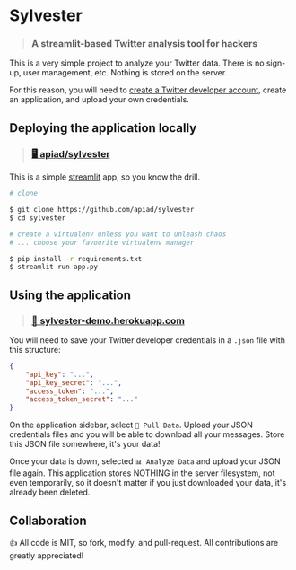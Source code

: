# Sylvester

> ### A streamlit-based Twitter analysis tool for hackers

This is a very simple project to analyze your Twitter data. 
There is no sign-up, user management, etc.
Nothing is stored on the server.

For this reason, you will need to [create a Twitter developer account](https://developer.twitter.com), create an application, and upload your own credentials.

## Deploying the application locally

> ### [🖥️ apiad/sylvester](https://github.com/apiad/sylvester)

This is a simple [streamlit](https://streamlit.io) app, so you know the drill.

```bash
# clone

$ git clone https://github.com/apiad/sylvester
$ cd sylvester

# create a virtualenv unless you want to unleash chaos
# ... choose your favourite virtualenv manager

$ pip install -r requirements.txt
$ streamlit run app.py 
```

## Using the application

> ### [🔗 sylvester-demo.herokuapp.com](https://sylvester-demo.herokuapp.com)

You will need to save your Twitter developer credentials in a `.json` file with this structure:

```json
{
    "api_key": "...",
    "api_key_secret": "...",
    "access_token": "...",
    "access_token_secret": "..."
}
```

On the application sidebar, select `🔽 Pull Data`. Upload your JSON credentials files and you will be able to download all your messages. Store this JSON file somewhere, it's your data!

Once your data is down, selected `📊 Analyze Data` and upload your JSON file again. This application stores NOTHING in the server filesystem, not even temporarily, so it doesn't matter if you just downloaded your data, it's already been deleted.

## Collaboration

👍 All code is MIT, so fork, modify, and pull-request. All contributions are greatly appreciated!
